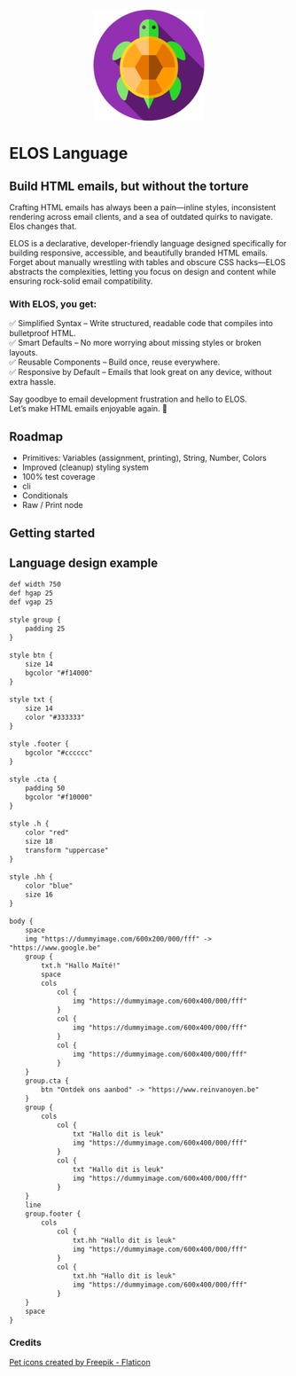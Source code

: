 <p align="center">
  <a href="https://github.com/elos-lang/elos">
    <img width="200" src="https://raw.githubusercontent.com/elos-lang/elos/main/icon.png">
  </a>
</p>

# ELOS Language
## Build HTML emails, but without the torture

Crafting HTML emails has always been a pain—inline styles, inconsistent 
rendering across email clients, and a sea of outdated quirks to navigate. 
Elos changes that.

ELOS is a declarative, developer-friendly language designed specifically for 
building responsive, accessible, and beautifully branded HTML emails. Forget about 
manually wrestling with tables and obscure CSS hacks—ELOS abstracts the complexities, 
letting you focus on design and content while ensuring rock-solid email compatibility.

### With ELOS, you get:
✅ Simplified Syntax – Write structured, readable code that compiles into bulletproof HTML.<br />
✅ Smart Defaults – No more worrying about missing styles or broken layouts.<br />
✅ Reusable Components – Build once, reuse everywhere.<br />
✅ Responsive by Default – Emails that look great on any device, without extra hassle.<br />

Say goodbye to email development frustration and hello to ELOS.<br />
Let’s make HTML emails enjoyable again. 🚀

## Roadmap
- Primitives: Variables (assignment, printing), String, Number, Colors
- Improved (cleanup) styling system
- 100% test coverage
- cli
- Conditionals
- Raw / Print node

## Getting started

## Language design example
```
def width 750
def hgap 25
def vgap 25

style group {
    padding 25
}

style btn {
    size 14
    bgcolor "#f14000"
}

style txt {
    size 14
    color "#333333"
}

style .footer {
    bgcolor "#cccccc"
}

style .cta {
    padding 50
    bgcolor "#f10000"
}

style .h {
    color "red"
    size 18
    transform "uppercase"
}

style .hh {
    color "blue"
    size 16
}

body {
    space
    img "https://dummyimage.com/600x200/000/fff" -> "https://www.google.be"
    group {
        txt.h "Hallo Maïté!"
        space
        cols
            col {
                img "https://dummyimage.com/600x400/000/fff"
            }
            col {
                img "https://dummyimage.com/600x400/000/fff"
            }
            col {
                img "https://dummyimage.com/600x400/000/fff"
            }
    }
    group.cta {
        btn "Ontdek ons aanbod" -> "https://www.reinvanoyen.be"
    }
    group {
        cols
            col {
                txt "Hallo dit is leuk"
                img "https://dummyimage.com/600x400/000/fff"
            }
            col {
                txt "Hallo dit is leuk"
                img "https://dummyimage.com/600x400/000/fff"
            }
    }
    line
    group.footer {
        cols
            col {
                txt.hh "Hallo dit is leuk"
                img "https://dummyimage.com/600x400/000/fff"
            }
            col {
                txt.hh "Hallo dit is leuk"
                img "https://dummyimage.com/600x400/000/fff"
            }
    }
    space
}
```

### Credits
<a href="https://www.flaticon.com/free-icons/pet" title="pet icons">Pet icons created by Freepik - Flaticon</a>
